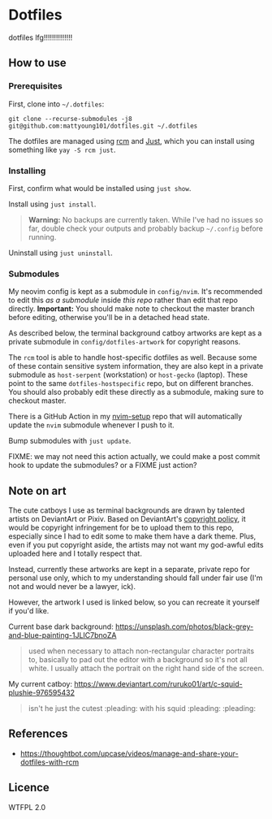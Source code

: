 # Dotfiles
dotfiles lfg!!!!!!!!!!!!!!

## How to use
### Prerequisites
First, clone into `~/.dotfiles`: 

```
git clone --recurse-submodules -j8 git@github.com:mattyoung101/dotfiles.git ~/.dotfiles
```

The dotfiles are managed using [rcm](https://github.com/thoughtbot/rcm) and
[Just](https://github.com/casey/just), which you can install using something like `yay -S rcm just`.

### Installing
First, confirm what would be installed using `just show`.

Install using `just install`. 

> **Warning:** No backups are currently taken. While I've had no issues so far, double check your outputs and
> probably backup `~/.config` before running.

Uninstall using `just uninstall`.

### Submodules
My neovim config is kept as a submodule in `config/nvim`. It's recommended to edit this _as a submodule_
inside _this repo_ rather than edit that repo directly. **Important:** You should make note to checkout the
master branch before editing, otherwise you'll be in a detached head state.

As described below, the terminal background catboy artworks are kept as a private submodule in
`config/dotfiles-artwork` for copyright reasons.

The `rcm` tool is able to handle host-specific dotfiles as well. Because some of these contain sensitive
system information, they are also kept in a private submodule as `host-serpent` (workstation) or `host-gecko`
(laptop). These point to the same `dotfiles-hostspecific` repo, but on different branches.
You should also probably edit these directly as a submodule, making sure to checkout master.

There is a GitHub Action in my [nvim-setup](https://github.com/mattyoung101/nvim-setup) repo that will
automatically update the `nvim` submodule whenever I push to it.

Bump submodules with `just update`.

FIXME: we may not need this action actually, we could make a post commit hook to update the submodules? or a
FIXME just action?

## Note on art
The cute catboys I use as terminal backgrounds are drawn by talented artists on DeviantArt or Pixiv. Based on
DeviantArt's [copyright policy](https://www.deviantart.com/about/policy/copyright/), it would be copyright
infringement for be to upload them to this repo, especially since I had to edit some to make them have a dark
theme. Plus, even if you put copyright aside, the artists may not want my god-awful edits uploaded here and I
totally respect that.

Instead, currently these artworks are kept in a separate, private repo for personal use only, which to my
understanding should fall under fair use (I'm not and would never be a lawyer, ick).

However, the artwork I used is linked below, so you can recreate it yourself if you'd like.

Current base dark background: https://unsplash.com/photos/black-grey-and-blue-painting-1JLIC7bnoZA

> used when necessary to attach non-rectangular character portraits to, basically to pad out the editor with a
> background so it's not all white. I usually attach the portrait on the right hand side of the screen.

My current catboy: https://www.deviantart.com/ruruko01/art/c-squid-plushie-976595432

> isn't he just the cutest :pleading: with his squid :pleading: :pleading:

## References
- https://thoughtbot.com/upcase/videos/manage-and-share-your-dotfiles-with-rcm

## Licence
WTFPL 2.0

